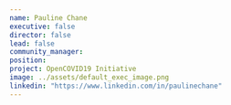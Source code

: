 ```yaml
---
name: Pauline Chane
executive: false
director: false
lead: false
community_manager:   
position: 
project: OpenCOVID19 Initiative
image: ../assets/default_exec_image.png
linkedin: "https://www.linkedin.com/in/paulinechane"
---
```

